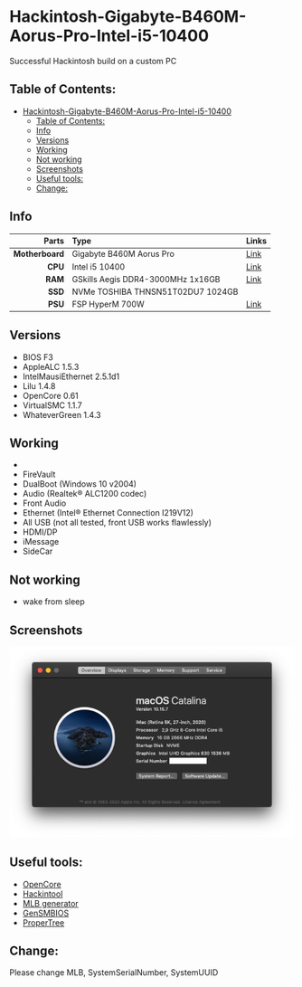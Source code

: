 # Hackintosh-Gigabyte-B460M-Aorus-Pro-Intel-i5-10400
 Successful Hackintosh build on a custom PC

## Table of Contents:
- [Hackintosh-Gigabyte-B460M-Aorus-Pro-Intel-i5-10400](#hackintosh-gigabyte-b460m-aorus-pro-intel-i5-10400)
  - [Table of Contents:](#table-of-contents)
  - [Info](#info)
  - [Versions](#versions)
  - [Working](#working)
  - [Not working](#not-working)
  - [Screenshots](#screenshots)
  - [Useful tools:](#useful-tools)
  - [Change:](#change)

## Info

Parts|Type|Links|
--:|:--|:--|
**Motherboard**|Gigabyte B460M Aorus Pro|[Link](https://www.gigabyte.com/Motherboard/B460M-AORUS-PRO-rev-10#kf)
**CPU**|Intel i5 10400|[Link](https://ark.intel.com/content/www/us/en/ark/products/199271/intel-core-i5-10400-processor-12m-cache-up-to-4-30-ghz.html)
**RAM**|GSkills Aegis DDR4-3000MHz 1x16GB |[Link](https://www.gskill.com/product/165/185/1535968303/F4-3000C16S-16GISBAegis-DDR4DDR4-3000MHz-CL16-18-18-38-1.35V16GB-(1x16GB))
**SSD**|NVMe TOSHIBA THNSN51T02DU7 1024GB||
**PSU**|FSP HyperM 700W|[Link]()

## Versions
- BIOS F3
- AppleALC 1.5.3
- IntelMausiEthernet 2.5.1d1
- Lilu 1.4.8
- OpenCore 0.61
- VirtualSMC 1.1.7
- WhateverGreen 1.4.3

## Working
- 
- FireVault
- DualBoot (Windows 10 v2004)
- Audio (Realtek® ALC1200 codec)
- Front Audio
- Ethernet (Intel® Ethernet Connection I219V12)
- All USB (not all tested, front USB works flawlessly)
- HDMI/DP
- iMessage
- SideCar

## Not working
- wake from sleep
## Screenshots

![about](/images/about.png "About")

## Useful tools:
- [OpenCore](https://github.com/acidanthera/OpenCorePkg)
- [Hackintool](https://github.com/headkaze/Hackintool)
- [MLB generator](https://gist.github.com/graphis/688e2caa200d2b4182f7b9cc20a14731)
- [GenSMBIOS](https://github.com/corpnewt/GenSMBIOS)
- [ProperTree](https://github.com/corpnewt/ProperTree)

## Change:
Please change MLB, SystemSerialNumber, SystemUUID